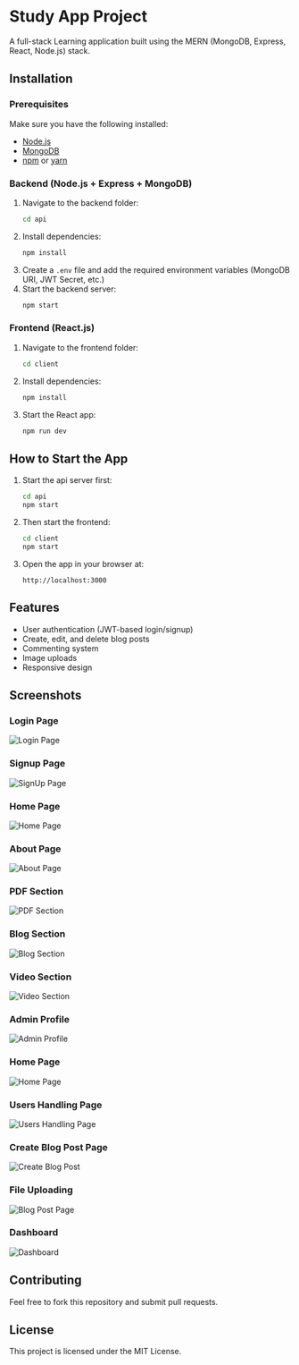 # Study App Project


A full-stack Learning application built using the MERN (MongoDB, Express, React, Node.js) stack.

## Installation

### Prerequisites
Make sure you have the following installed:
- [Node.js](https://nodejs.org/)
- [MongoDB](https://www.mongodb.com/)
- [npm](https://www.npmjs.com/) or [yarn](https://yarnpkg.com/)

### Backend (Node.js + Express + MongoDB)
1. Navigate to the backend folder:
   ```sh
   cd api
   ```
2. Install dependencies:
   ```sh
   npm install
   ```
3. Create a `.env` file and add the required environment variables (MongoDB URI, JWT Secret, etc.)
4. Start the backend server:
   ```sh
   npm start
   ```

### Frontend (React.js)
1. Navigate to the frontend folder:
   ```sh
   cd client
   ```
2. Install dependencies:
   ```sh
   npm install
   ```
3. Start the React app:
   ```sh
   npm run dev
   ```

## How to Start the App
1. Start the api server first:
   ```sh
   cd api
   npm start
   ```
2. Then start the frontend:
   ```sh
   cd client
   npm start
   ```
3. Open the app in your browser at:
   ```
   http://localhost:3000
   ```

## Features
- User authentication (JWT-based login/signup)
- Create, edit, and delete blog posts
- Commenting system
- Image uploads
- Responsive design

## Screenshots
### Login Page
![Login Page](images/login.png)


### Signup Page
![SignUp Page](images/signup.png)


### Home Page
![Home Page](images/home.png)

### About Page
![About Page](images/about.png)

### PDF Section
![PDF Section](images/pdf.png)


### Blog Section
![Blog Section](images/blog.png)

### Video  Section
![Video Section](images/video.png)


### Admin Profile
![Admin Profile](images/AdminProfile.png)

### Home Page
![Home Page](images/home.png)



### Users Handling Page
![Users Handling Page](images/userprofiles.png)




### Create Blog Post Page
![Create Blog Post](images/createpost.png)


###  File Uploading
![Blog Post Page](images/uploadfile.png)



### Dashboard
![Dashboard](images/dashboard.png)


## Contributing
Feel free to fork this repository and submit pull requests.

## License
This project is licensed under the MIT License.
